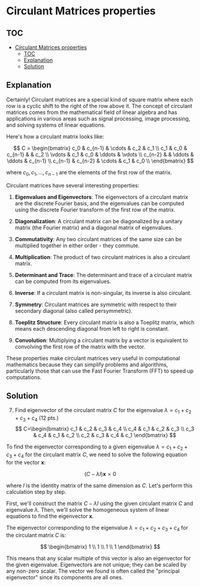 # Circulant Matrices properties

## TOC

- [Circulant Matrices properties](#circulant-matrices-properties)
  - [TOC](#toc)
  - [Explanation](#explanation)
  - [Solution](#solution)

## Explanation

Certainly! Circulant matrices are a special kind of square matrix where each row is a cyclic shift to the right of the row above it. The concept of circulant matrices comes from the mathematical field of linear algebra and has applications in various areas such as signal processing, image processing, and solving systems of linear equations.

Here's how a circulant matrix looks like:

$$
C =
\begin{bmatrix}
c_0 & c_{n-1} & \cdots & c_2 & c_1 \\
c_1 & c_0 & c_{n-1} &  & c_2 \\
\vdots & c_1 & c_0 & \ddots & \vdots \\
c_{n-2} &  & \ddots & \ddots & c_{n-1} \\
c_{n-1} & c_{n-2} & \cdots & c_1 & c_0 \\
\end{bmatrix}
$$

where $c_0, c_1, \ldots, c_{n-1}$ are the elements of the first row of the matrix.

Circulant matrices have several interesting properties:

1. **Eigenvalues and Eigenvectors**: The eigenvectors of a circulant matrix are the discrete Fourier basis, and the eigenvalues can be computed using the discrete Fourier transform of the first row of the matrix.

2. **Diagonalization**: A circulant matrix can be diagonalized by a unitary matrix (the Fourier matrix) and a diagonal matrix of eigenvalues.

3. **Commutativity**: Any two circulant matrices of the same size can be multiplied together in either order - they commute.

4. **Multiplication**: The product of two circulant matrices is also a circulant matrix.

5. **Determinant and Trace**: The determinant and trace of a circulant matrix can be computed from its eigenvalues.

6. **Inverse**: If a circulant matrix is non-singular, its inverse is also circulant.

7. **Symmetry**: Circulant matrices are symmetric with respect to their secondary diagonal (also called persymmetric).

8. **Toeplitz Structure**: Every circulant matrix is also a Toeplitz matrix, which means each descending diagonal from left to right is constant.

9. **Convolution**: Multiplying a circulant matrix by a vector is equivalent to convolving the first row of the matrix with the vector.

These properties make circulant matrices very useful in computational mathematics because they can simplify problems and algorithms, particularly those that can use the Fast Fourier Transform (FFT) to speed up computations.

## Solution

7. Find eigenvector of the circulant matrix $C$ for the eigenvalue $\lambda=c_1+c_2+c_3+c_4$ (12 pts.)
   $$
   C=\begin{bmatrix}
   c_1 & c_2 & c_3 & c_4 \\
   c_4 & c_1 & c_2 & c_3 \\
   c_3 & c_4 & c_1 & c_2 \\
   c_2 & c_3 & c_4 & c_1
   \end{bmatrix}
   $$

To find the eigenvector corresponding to a given eigenvalue $\lambda = c_1 + c_2 + c_3 + c_4$ for the circulant matrix $C$, we need to solve the following equation for the vector $\mathbf{x}$:

$$
(C - \lambda I) \mathbf{x} = 0
$$

where $I$ is the identity matrix of the same dimension as $C$. Let's perform this calculation step by step.

First, we'll construct the matrix $C - \lambda I$ using the given circulant matrix $C$ and eigenvalue $\lambda$. Then, we'll solve the homogeneous system of linear equations to find the eigenvector $\mathbf{x}$.

The eigenvector corresponding to the eigenvalue $\lambda = c_1 + c_2 + c_3 + c_4$ for the circulant matrix $C$ is:

$$
\begin{bmatrix}
1 \\
1 \\
1 \\
1
\end{bmatrix}
$$

This means that any scalar multiple of this vector is also an eigenvector for the given eigenvalue. Eigenvectors are not unique; they can be scaled by any non-zero scalar. The vector we found is often called the "principal eigenvector" since its components are all ones.
